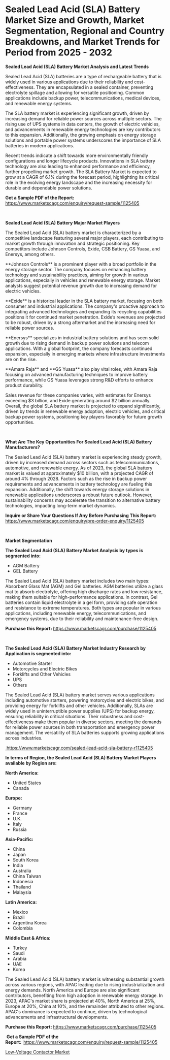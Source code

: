 <p><h1>Sealed Lead Acid (SLA) Battery Market Size and Growth, Market Segmentation, Regional and Country Breakdowns, and Market Trends for Period from 2025 -  2032</h1></p><p><strong>Sealed Lead Acid (SLA) Battery Market Analysis and Latest Trends</strong></p>
<p><p>Sealed Lead Acid (SLA) batteries are a type of rechargeable battery that is widely used in various applications due to their reliability and cost-effectiveness. They are encapsulated in a sealed container, preventing electrolyte spillage and allowing for versatile positioning. Common applications include backup power, telecommunications, medical devices, and renewable energy systems.</p><p>The SLA battery market is experiencing significant growth, driven by increasing demand for reliable power sources across multiple sectors. The rising use of UPS systems in data centers, the growth of electric vehicles, and advancements in renewable energy technologies are key contributors to this expansion. Additionally, the growing emphasis on energy storage solutions and portable power systems underscores the importance of SLA batteries in modern applications.</p><p>Recent trends indicate a shift towards more environmentally friendly configurations and longer lifecycle products. Innovations in SLA battery technology are also leading to enhanced performance and efficiency, further propelling market growth. The SLA Battery Market is expected to grow at a CAGR of 6.1% during the forecast period, highlighting its critical role in the evolving energy landscape and the increasing necessity for durable and dependable power solutions.</p></p>
<p><strong>Get a Sample PDF of the Report:&nbsp;</strong> <a href="https://www.marketscagr.com/enquiry/request-sample/1125405?utm_campaign=2467&utm_medium=2&utm_source=Github&utm_content=ia&utm_term=07042025&utm_id=sealed-lead-acid-sla-battery">https://www.marketscagr.com/enquiry/request-sample/1125405</a></p>
<p>&nbsp;</p>
<p><strong>Sealed Lead Acid (SLA) Battery Major Market Players</strong></p>
<p><p>The Sealed Lead Acid (SLA) battery market is characterized by a competitive landscape featuring several major players, each contributing to market growth through innovation and strategic positioning. Key competitors include Johnson Controls, Exide, CSB Battery, GS Yuasa, and Enersys, among others.</p><p>**Johnson Controls** is a prominent player with a broad portfolio in the energy storage sector. The company focuses on enhancing battery technology and sustainability practices, aiming for growth in various applications, especially in vehicles and renewable energy storage. Market analysts suggest potential revenue growth due to increasing demand for electric vehicles.</p><p>**Exide** is a historical leader in the SLA battery market, focusing on both consumer and industrial applications. The company's proactive approach to integrating advanced technologies and expanding its recycling capabilities positions it for continued market penetration. Exide’s revenues are projected to be robust, driven by a strong aftermarket and the increasing need for reliable power sources.</p><p>**Enersys** specializes in industrial battery solutions and has seen solid growth due to rising demand in backup power solutions and telecom applications. With a global footprint, the company forecasts continued expansion, especially in emerging markets where infrastructure investments are on the rise.</p><p>**Amara Raja** and **GS Yuasa** also play vital roles, with Amara Raja focusing on advanced manufacturing techniques to improve battery performance, while GS Yuasa leverages strong R&D efforts to enhance product durability.</p><p>Sales revenue for these companies varies, with estimates for Enersys exceeding $3 billion, and Exide generating around $2 billion annually. Overall, the global SLA battery market is projected to expand significantly, driven by trends in renewable energy adoption, electric vehicles, and critical backup power systems, positioning key players favorably for future growth opportunities.</p></p>
<p>&nbsp;</p>
<p><strong>What Are The Key Opportunities For Sealed Lead Acid (SLA) Battery Manufacturers?</strong></p>
<p><p>The Sealed Lead Acid (SLA) battery market is experiencing steady growth, driven by increased demand across sectors such as telecommunications, automotive, and renewable energy. As of 2023, the global SLA battery market is valued at approximately $10 billion, with a projected CAGR of around 4% through 2028. Factors such as the rise in backup power requirements and advancements in battery technology are fueling this expansion. Additionally, the shift towards energy storage solutions in renewable applications underscores a robust future outlook. However, sustainability concerns may accelerate the transition to alternative battery technologies, impacting long-term market dynamics.</p></p>
<p><strong>Inquire or Share Your Questions If Any Before Purchasing This Report:</strong> <a href="https://www.marketscagr.com/enquiry/pre-order-enquiry/1125405?utm_campaign=2467&utm_medium=2&utm_source=Github&utm_content=ia&utm_term=07042025&utm_id=sealed-lead-acid-sla-battery">https://www.marketscagr.com/enquiry/pre-order-enquiry/1125405</a></p>
<p>&nbsp;</p>
<p><strong>Market Segmentation</strong></p>
<p><strong>The Sealed Lead Acid (SLA) Battery Market Analysis by types is segmented into:</strong></p>
<p><ul><li>AGM Battery</li><li>GEL Battery</li></ul></p>
<p><p>The Sealed Lead Acid (SLA) battery market includes two main types: Absorbent Glass Mat (AGM) and Gel batteries. AGM batteries utilize a glass mat to absorb electrolyte, offering high discharge rates and low resistance, making them suitable for high-performance applications. In contrast, Gel batteries contain liquid electrolyte in a gel form, providing safe operation and resistance to extreme temperatures. Both types are popular in various applications, including renewable energy, telecommunications, and emergency systems, due to their reliability and maintenance-free design.</p></p>
<p><strong>Purchase this Report:&nbsp;</strong><a href="https://www.marketscagr.com/purchase/1125405?utm_campaign=2467&utm_medium=2&utm_source=Github&utm_content=ia&utm_term=07042025&utm_id=sealed-lead-acid-sla-battery">https://www.marketscagr.com/purchase/1125405</a></p>
<p>&nbsp;</p>
<p><strong>The Sealed Lead Acid (SLA) Battery Market Industry Research by Application is segmented into:</strong></p>
<p><ul><li>Automotive Starter</li><li>Motorcycles and Electric Bikes</li><li>Forklifts and Other Vehicles</li><li>UPS</li><li>Others</li></ul></p>
<p><p>The Sealed Lead Acid (SLA) battery market serves various applications including automotive starters, powering motorcycles and electric bikes, and providing energy for forklifts and other vehicles. Additionally, SLAs are widely used in uninterruptible power supplies (UPS) for backup energy, ensuring reliability in critical situations. Their robustness and cost-effectiveness make them popular in diverse sectors, meeting the demands for reliable power sources in both transportation and emergency power management. The versatility of SLA batteries supports growing applications across industries.</p></p>
<p><a href="https://www.marketscagr.com/sealed-lead-acid-sla-battery-r1125405?utm_campaign=2467&utm_medium=2&utm_source=Github&utm_content=ia&utm_term=07042025&utm_id=sealed-lead-acid-sla-battery">&nbsp;https://www.marketscagr.com/sealed-lead-acid-sla-battery-r1125405</a></p>
<p><strong>In terms of Region, the Sealed Lead Acid (SLA) Battery Market Players available by Region are:</strong></p>
<p>
    <p> <strong> North America: </strong>
        <ul>
            <li>United States</li>
            <li>Canada</li>
        </ul>
        </p> 
    <p> <strong> Europe: </strong>
        <ul>
            <li>Germany</li>
            <li>France</li>
            <li>U.K.</li>
            <li>Italy</li>
            <li>Russia</li>
        </ul>
        </p> 
    <p> <strong> Asia-Pacific: </strong>
        <ul>
            <li>China</li>
            <li>Japan</li>
            <li>South Korea</li>
            <li>India</li>
            <li>Australia</li>
            <li>China Taiwan</li>
            <li>Indonesia</li>
            <li>Thailand</li>
            <li>Malaysia</li>
        </ul>
        </p> 
    <p> <strong> Latin America: </strong>
        <ul>
            <li>Mexico</li>
            <li>Brazil</li>
            <li>Argentina Korea</li>
            <li>Colombia</li>
        </ul>
        </p> 
    <p> <strong> Middle East & Africa: </strong>
        <ul>
            <li>Turkey</li>
            <li>Saudi</li>
            <li>Arabia</li>
            <li>UAE</li>
            <li>Korea</li>
        </ul>
    </p>
    </p>
<p><p>The Sealed Lead Acid (SLA) battery market is witnessing substantial growth across various regions, with APAC leading due to rising industrialization and energy demands. North America and Europe are also significant contributors, benefiting from high adoption in renewable energy storage. In 2023, APAC's market share is projected at 40%, North America at 25%, Europe at 20%, China at 10%, and the remainder attributed to other regions. APAC's dominance is expected to continue, driven by technological advancements and infrastructural developments.</p></p>
<p><strong>Purchase this Report: </strong><a href="https://www.marketscagr.com/purchase/1125405?utm_campaign=2467&utm_medium=2&utm_source=Github&utm_content=ia&utm_term=07042025&utm_id=sealed-lead-acid-sla-battery">https://www.marketscagr.com/purchase/1125405</a></p>
<p>&nbsp;<strong>Get a Sample PDF of the Report:&nbsp;&nbsp;</strong><a href="https://www.marketscagr.com/enquiry/request-sample/1125405?utm_campaign=2467&utm_medium=2&utm_source=Github&utm_content=ia&utm_term=07042025&utm_id=sealed-lead-acid-sla-battery">https://www.marketscagr.com/enquiry/request-sample/1125405</a></p>
<p><strong></strong></p>
<p><p><a href="https://github.com/WashimHussain441/Market-Research-Report-List-2/blob/main/low-voltage-contactor-market.md?utm_campaign=2467&utm_medium=2&utm_source=Github&utm_content=ia&utm_term=07042025&utm_id=sealed-lead-acid-sla-battery">Low-Voltage Contactor Market</a></p></p>
